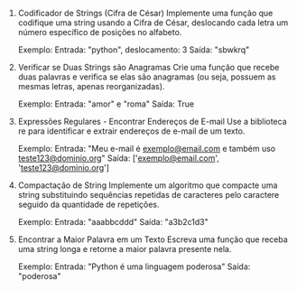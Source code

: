 1. Codificador de Strings (Cifra de César)
Implemente uma função que codifique uma string usando a Cifra de César, deslocando cada letra um número específico de posições no alfabeto.

	Exemplo:
	Entrada: "python", deslocamento: 3
	Saída: "sbwkrq"

2. Verificar se Duas Strings são Anagramas
Crie uma função que recebe duas palavras e verifica se elas são anagramas (ou seja, possuem as mesmas letras, apenas reorganizadas).

	Exemplo:
	Entrada: "amor" e "roma"
	Saída: True

3. Expressões Regulares - Encontrar Endereços de E-mail
Use a biblioteca re para identificar e extrair endereços de e-mail de um texto.

	Exemplo:
	Entrada: "Meu e-mail é exemplo@email.com e também uso teste123@dominio.org"
	Saída: ['exemplo@email.com', 'teste123@dominio.org']

4. Compactação de String
Implemente um algoritmo que compacte uma string substituindo sequências repetidas de caracteres pelo caractere seguido da quantidade de repetições.

	Exemplo:
	Entrada: "aaabbcddd"
	Saída: "a3b2c1d3"

5. Encontrar a Maior Palavra em um Texto
Escreva uma função que receba uma string longa e retorne a maior palavra presente nela.

	Exemplo:
	Entrada: "Python é uma linguagem poderosa"
	Saída: "poderosa"



